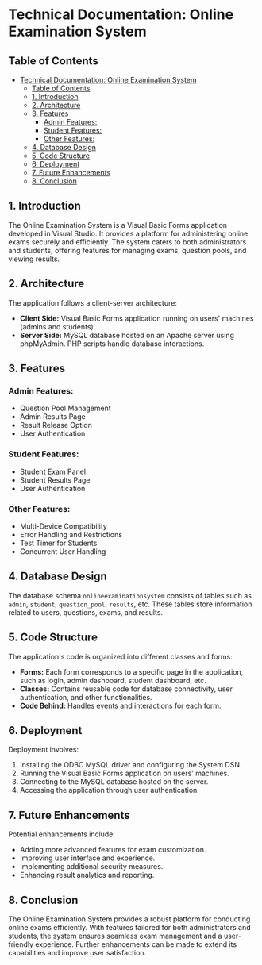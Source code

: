 # Technical Documentation: Online Examination System

## Table of Contents
- [Technical Documentation: Online Examination System](#technical-documentation-online-examination-system)
  - [Table of Contents](#table-of-contents)
  - [1. Introduction ](#1-introduction-)
  - [2. Architecture ](#2-architecture-)
  - [3. Features ](#3-features-)
    - [Admin Features:](#admin-features)
    - [Student Features:](#student-features)
    - [Other Features:](#other-features)
  - [4. Database Design ](#4-database-design-)
  - [5. Code Structure ](#5-code-structure-)
  - [6. Deployment ](#6-deployment-)
  - [7. Future Enhancements ](#7-future-enhancements-)
  - [8. Conclusion ](#8-conclusion-)

## 1. Introduction <a name="introduction"></a>
The Online Examination System is a Visual Basic Forms application developed in Visual Studio. It provides a platform for administering online exams securely and efficiently. The system caters to both administrators and students, offering features for managing exams, question pools, and viewing results.

## 2. Architecture <a name="architecture"></a>
The application follows a client-server architecture:
- **Client Side:** Visual Basic Forms application running on users' machines (admins and students).
- **Server Side:** MySQL database hosted on an Apache server using phpMyAdmin. PHP scripts handle database interactions.

## 3. Features <a name="features"></a>
### Admin Features:
- Question Pool Management
- Admin Results Page
- Result Release Option
- User Authentication

### Student Features:
- Student Exam Panel
- Student Results Page
- User Authentication

### Other Features:
- Multi-Device Compatibility
- Error Handling and Restrictions
- Test Timer for Students
- Concurrent User Handling

## 4. Database Design <a name="database-design"></a>
The database schema `onlineexaminationsystem` consists of tables such as `admin`, `student`, `question_pool`, `results`, etc. These tables store information related to users, questions, exams, and results.

## 5. Code Structure <a name="code-structure"></a>
The application's code is organized into different classes and forms:
- **Forms:** Each form corresponds to a specific page in the application, such as login, admin dashboard, student dashboard, etc.
- **Classes:** Contains reusable code for database connectivity, user authentication, and other functionalities.
- **Code Behind:** Handles events and interactions for each form.

## 6. Deployment <a name="deployment"></a>
Deployment involves:
1. Installing the ODBC MySQL driver and configuring the System DSN.
2. Running the Visual Basic Forms application on users' machines.
3. Connecting to the MySQL database hosted on the server.
4. Accessing the application through user authentication.

## 7. Future Enhancements <a name="future-enhancements"></a>
Potential enhancements include:
- Adding more advanced features for exam customization.
- Improving user interface and experience.
- Implementing additional security measures.
- Enhancing result analytics and reporting.

## 8. Conclusion <a name="conclusion"></a>
The Online Examination System provides a robust platform for conducting online exams efficiently. With features tailored for both administrators and students, the system ensures seamless exam management and a user-friendly experience. Further enhancements can be made to extend its capabilities and improve user satisfaction.